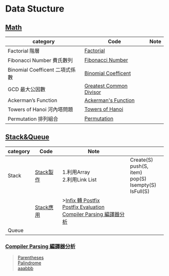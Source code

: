 # Data Stucture
## [Math](https://github.com/thezu-twt/DS_1/tree/main/Math)
|category|Code|Note|
|---|---|---|
|Factorial 階層|[Factorial](https://github.com/thezu-twt/DS_1/blob/main/Math/Factorial)||
|Fibonacci Number 費氏數列|[Fibonacci Number](https://github.com/thezu-twt/DS_1/blob/main/Math/FibonacciNumber)||
|Binomial Coefficent 二項式係數|[Binomial Coefficent](https://github.com/thezu-twt/DS_1/blob/main/Math/BinomialCoefficent)||
|GCD 最大公因數|[Greatest Common Divisor](https://github.com/thezu-twt/DS_1/blob/main/Math/GreatestCommonDivisor)||
|Ackerman’s Function|[Ackerman's Function](https://github.com/thezu-twt/DS_1/blob/main/Math/AckermansFunction)||
|Towers of Hanoi 河內塔問題|[Towers of Hanoi](https://github.com/thezu-twt/DS_1/blob/main/Math/TowersofHanoi)||
|Permutation 排列組合|[Permutation](https://github.com/thezu-twt/DS_1/blob/main/Math/Permutation)||

## [Stack&Queue](https://github.com/thezu-twt/DS_1/tree/main/Stack%26Queue)
|category|Code|Note||
|---|---|---|---|
|Stack|[Stack製作](https://github.com/thezu-twt/DS_1/blob/main/Stack%26Queue/Stack)|1.利用Array<br>2.利用Link List<br>|Create(S)<br>push(S, item)<br>pop(S)<br>Isempty(S)<br>IsFull(S)<br>|
||[Stack應用](https://github.com/thezu-twt/DS_1/tree/main/Stack%26Queue/StackApp)|>[Infix 轉 Postfix](https://github.com/thezu-twt/DS_1/blob/main/Stack%26Queue/StackApp/InfixtoPostfix)<br>[Postfix Evaluation](https://github.com/thezu-twt/DS_1/blob/main/Stack%26Queue/StackApp/PostfixEvaluation)<br>[Compiler Parsing 編譯器分析](https://github.com/thezu-twt/DS_1/tree/main/Stack%26Queue/StackApp/CompilerParsing)<br>||
|Queue||||

### [Compiler Parsing 編譯器分析](https://github.com/thezu-twt/DS_1/tree/main/Stack%26Queue/StackApp/CompilerParsing)
>[Parentheses](https://github.com/thezu-twt/DS_1/blob/main/Stack%26Queue/StackApp/CompilerParsing/Parentheses)<br>
>[Palindrome](https://github.com/thezu-twt/DS_1/blob/main/Stack%26Queue/StackApp/CompilerParsing/Palindrome)<br>
>[aaabbb](https://github.com/thezu-twt/DS_1/blob/main/Stack%26Queue/StackApp/CompilerParsing/aaabbb)
